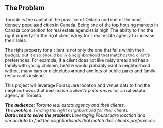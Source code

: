 ## The Problem
Toronto is the capital of the province of Ontario and one of the most densely populated cities in Canada. Being one of the top housing markets in Canada competition for real estate agencies is high. The ability to find the right property for the right client is key for a real estate agency to increase their sales.
 
The right property for a client is not only the one that falls within their budget, but it also should be in a neighborhood that matches the client’s preferences. For example, if a client does not like noisy areas and has a family with young children, he/she would probably want a neighborhood without many bars or nightclubs around and lots of public parks and family restaurants instead. 

This project will leverage Foursquare location and venue data to find the neighborhoods that best match a client’s preferences for a real estate agency in Toronto.

_**The audience:** Toronto real estate agency and their clients._</br>
_**The problem:** Finding the right neighborhood for their clients._</br>
_**Data used to solve the problem:** Leveraging Foursquare location and venue data to find the neighborhoods that match their client’s preferences._

